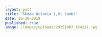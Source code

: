 ```yaml
---
layout: post
title: 'Škoda Octavia 1,6i kombi'
date: 26-10-2019
published: true
image: /images/uploads/20151007_164217.jpg
---
```


